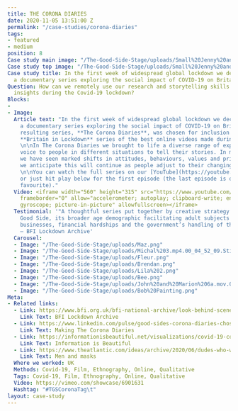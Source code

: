 ```yaml
---
title: THE CORONA DIARIES
date: 2020-11-05 13:51:00 Z
permalink: "/case-studies/corona-diaries"
tags:
- featured
- medium
position: 8
Case study main image: "/The-Good-Side-Stage/uploads/Small%20Jenny%20and%20Piers%204%20(laughing%20only).mp4.00_00_08_00%20cropflip.Still001.jpg"
Case study top image: "/The-Good-Side-Stage/uploads/Small%20Jenny%20and%20Piers%204%20(laughing%20only).mp4.00_00_08_00.Still001.jpg"
Case study title: In the first week of widespread global lockdown we decided to create
  a documentary series exploring the social impact of COVID-19 on Britain.
Question: How can we remotely use our research and storytelling skills to capture
  insights during the Covid-19 lockdown?
Blocks:
- 
- Image: 
  Article text: "In the first week of widespread global lockdown we decided to create
    a documentary series exploring the social impact of COVID-19 on Britain.\n\nThe
    resulting series, **The Corona Diaries**, was chosen for inclusion in the BFI’s
    **Britain in Lockdown** series of the best online videos made during the pandemic.
    \n\nIn The Corona Diaries we brought to life a diverse range of experiences, giving
    voice to people in different situations to tell their stories. In making the series
    we have seen marked shifts in attitudes, behaviours, values and priorities, and
    we anticipate this will continue as people adjust to their changing social realities.
    \n\nYou can watch the full series on our [YouTube](https://youtube.com/playlist?list=PLvTKdJyFRPeSalrCINXQea1awgi1bZON5),
    or just hit play below for the first episode (the last episode is our absolute
    favourite)."
  Video: <iframe width="560" height="315" src="https://www.youtube.com/embed/S2Vz9CJRu_s"
    frameborder="0" allow="accelerometer; autoplay; clipboard-write; encrypted-media;
    gyroscope; picture-in-picture" allowfullscreen></iframe>
  Testimonial: '"A thoughtful series put together by creative strategy company The
    Good Side, its broader age demographic facilitating adult subjects including local
    businesses, financial hardships and the government’s handling of the crisis."
    — BFI Lockdown Archive'
  Carousel:
  - Image: "/The-Good-Side-Stage/uploads/Maz.png"
  - Image: "/The-Good-Side-Stage/uploads/Michal%203.mp4.00_04_52_09.Still001.png"
  - Image: "/The-Good-Side-Stage/uploads/Fleur.png"
  - Image: "/The-Good-Side-Stage/uploads/Brendan.png"
  - Image: "/The-Good-Side-Stage/uploads/Lila%202.png"
  - Image: "/The-Good-Side-Stage/uploads/Bee.png"
  - Image: "/The-Good-Side-Stage/uploads/John%20and%20Marion%206a.mov.00_07_38_14.Still001.png"
  - Image: "/The-Good-Side-Stage/uploads/Bob%20Painting.png"
Meta:
- Related links:
  - Link: https://www.bfi.org.uk/bfi-national-archive/look-behind-scenes/britain-lockdown-online-video-archive
    Link Text: BFI Lockdown Archive
  - Link: https://www.linkedin.com/pulse/good-sides-corona-diaries-chosen-bfi-time-capsule-james-lewis/?trackingId=6H9cHq5VTFmE5MWEJ8apfQ%3D%3D
    Link Text: Making The Corona Diaries
  - Link: https://informationisbeautiful.net/visualizations/covid-19-coronavirus-infographic-datapack/
    Link Text: Information is Beautiful
  - Link: https://www.theatlantic.com/ideas/archive/2020/06/dudes-who-wont-wear-masks/613375/
    Link Text: Men and masks
  Where we worked: UK
  Methods: Covid-19, Film, Ethnography, Online, Qualitative
  Tags: Covid-19, Film, Ethnography, Online, Qualitative
  Video: https://vimeo.com/showcase/6901631
  Hashtag: "#TGSCoronaTag\t"
layout: case-study
---
```


